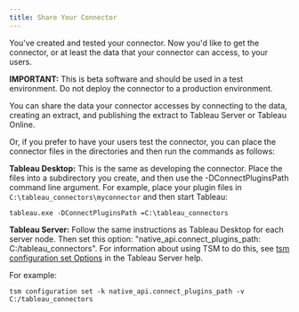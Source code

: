 ```yaml
---
title: Share Your Connector
---
```


You've created and tested your connector.
Now you'd like to get the connector, or at least the data that your connector can access, to your users.

**IMPORTANT:** This is beta software and should be used in a test environment.
Do not deploy the connector to a production environment.

You can share the data your connector accesses by connecting to the data, creating an extract, and publishing the extract to Tableau Server or Tableau Online.

Or, if you prefer to have your users test the connector, you can place the connector files in the directories and then run the commands as follows:

**Tableau Desktop:** This is the same as developing the connector.
Place the files into a subdirectory you create, and then use the -DConnectPluginsPath command line argument.  For example, place your plugin files in `C:\tableau_connectors\myconnector` and then start Tableau:

```
tableau.exe -DConnectPluginsPath =C:\tableau_connectors
```

**Tableau Server:** Follow the same instructions as Tableau Desktop for each server node.
Then set this option: "native_api.connect_plugins_path: C:/tableau_connectors".
For information about using TSM to do this, see [tsm configuration set Options](https://onlinehelp.tableau.com/current/server-linux/en-us/cli_configuration-set_tsm.htm) in the Tableau Server help.

For example:

```
tsm configuration set -k native_api.connect_plugins_path -v C:/tableau_connectors
```

